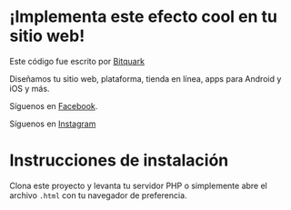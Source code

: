 # ¡Implementa este efecto cool en tu sitio web!

Este código fue escrito por [Bitquark](https://bitquark.com.mx)

Diseñamos tu sitio web, plataforma, tienda en línea, apps para Android y iOS y más.

Síguenos en [Facebook](https://www.facebook.com/bitquark/).

Síguenos en [Instagram](https://www.instagram.com/bitquarktuxtla/)

# Instrucciones de instalación

Clona este proyecto y levanta tu servidor PHP o simplemente abre el archivo `.html` con tu navegador de preferencia.
